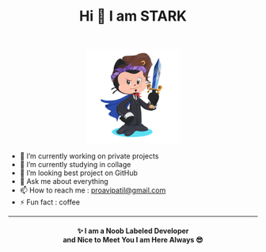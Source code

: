 <h1 align="center"> Hi 👋 I am STARK</h1>

<!--
**tonyxstark/tonyxstark** is a ✨ _special_ ✨ repository because its `README.md` (this file) appears on your GitHub profile.

Here are some ideas to get you started:-->
<br>

<p align="center">
<a href="https://avipatilweb.me"><img src="https://raw.githubusercontent.com/tonyxstark/tonyxstark/main/OctoCat.png" alt="Hello I am Tony Stark" width="190px"/></a></p>


- 🔭 I’m currently working on private projects
- 🌱 I’m currently studying in collage
- 🤔 I’m looking best project on GitHub 
- 💬 Ask me about everything
- 📫 How to reach me : proavipatil@gmail.com
- ⚡ Fun fact : coffee

---

<h4 align="center"> ✨ I am a Noob Labeled Developer <br> and Nice to Meet You I am Here Always 😎
